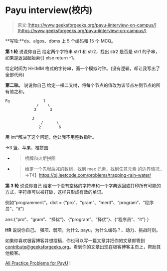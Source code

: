 # Payu interview(校内)

> 原文:[https://www.geeksforgeeks.org/payu-iinterview-on-campus/](https://www.geeksforgeeks.org/payu-iinterview-on-campus/)

**写轮:**ds、algos、dbms 上 5 个编码和 15 个 MCQ。

**第 1 轮**
说说你自己
给定两个字符串 str1 和 str2，找出 str2 是否是 str1 的子串，如果是返回起始索引 else return -1。

给定时间为 HH:MM 格式的字符串，画一个模拟时钟。(没有逻辑，却让我写出了全部代码)

**第二轮。**
说说你自己
给定一棵二叉树，将每个节点的值改为该节点左侧节点的所有值之和。

```
Eg     		     1
	          /    \
	         2      3

		    3
                /      \
               2        6
```

用 int*解决了这个问题，他让我不用整数指针。

->3 篮、苹果、橙拼图
- >桥牌和火炬拼图
- >给定一个先增后减的数组，找到 max 元素，找到任意元素
的边界情况..
->T4】https://oj.leetcode.com/problems/trapping-rain-water/

**第 3 轮**
说说你自己
给定一个没有空格的字符串和一个字典返回或打印所有可能的方式，字符串可以被打破，这样只形成有效的单词。

例如“programmerit”，dict = {“pro”、“gram”、“merit”、“program”、“程序员”、“it”}

ans:{“pro”、“gram”、“择优”}、{“program”、“择优”}、{“程序员”、“it”} }

**HR**
说说你自己。
强项、弱项，为什么 payu，为什么编码？、动力、挑战时刻。

如果你喜欢极客博客并想投稿，你也可以写一篇文章并把你的文章邮寄到 contribute@geeksforgeeks.org。看到你的文章出现在极客博客主页上，帮助其他极客。

[All Practice Problems for PayU](https://practice.geeksforgeeks.org/company/PayU/) !